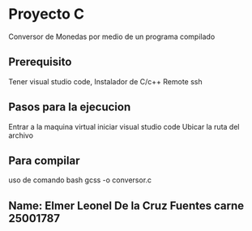 # Proyecto C
Conversor de Monedas por medio de un programa compilado

## Prerequisito 
Tener visual studio code,
Instalador de C/c++
Remote ssh

## Pasos para la ejecucion
Entrar a la maquina virtual
iniciar visual studio code
Ubicar la ruta del archivo

## Para compilar
uso de comando bash
gcss -o conversor.c



## Name: Elmer Leonel De la Cruz Fuentes carne 25001787
